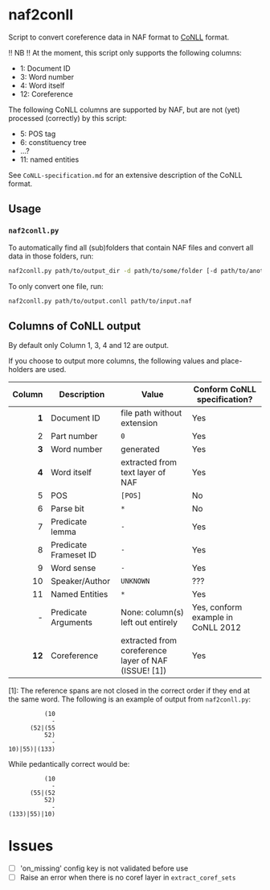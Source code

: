 # naf2conll
Script to convert coreference data in NAF format to [CoNLL][] format.

!! NB !! At the moment, this script only supports the following columns:

 -  1: Document ID
 -  3: Word number
 -  4: Word itself
 - 12: Coreference

The following CoNLL columns are supported by NAF, but are not (yet) processed (correctly) by this script:

 -  5: POS tag
 -  6: constituency tree
 - ...?
 - 11: named entities

See `CoNLL-specification.md` for an extensive description of the CoNLL format.


## Usage

### `naf2conll.py`
To automatically find all (sub)folders that contain NAF files and convert all data in those folders, run:

```sh
naf2conll.py path/to/output_dir -d path/to/some/folder [-d path/to/another/folder ...]
```

To only convert one file, run:
```sh
naf2conll.py path/to/output.conll path/to/input.naf
```

## Columns of CoNLL output
By default only Column 1, 3, 4 and 12 are output.

If you choose to output more columns, the following values and place-holders are used.

| Column      | Description           | Value                                                    | Conform CoNLL specification?
| ---:        | ---                   | ---                                                      | ---
|       **1** | Document ID           | file path without extension                              | Yes
|         2   | Part number           | `0`                                                      | Yes
|       **3** | Word number           | generated                                                | Yes
|       **4** | Word itself           | extracted from text layer of NAF                         | Yes
|         5   | POS                   | `[POS]`                                                  | No
|         6   | Parse bit             | `*`                                                      | No
|         7   | Predicate lemma       | `-`                                                      | Yes
|         8   | Predicate Frameset ID | `-`                                                      | Yes
|         9   | Word sense            | `-`                                                      | Yes
|        10   | Speaker/Author        | `UNKNOWN`                                                | ???
|        11   | Named Entities        | `*`                                                      | Yes
|         -   | Predicate Arguments   | None: column(s) left out entirely                        | Yes, conform example in CoNLL 2012
|      **12** | Coreference           | extracted from coreference layer of NAF (ISSUE! \[1\])   | Yes

\[1\]:
  The reference spans are not closed in the correct order if they end at the same word. The following is an example of output from `naf2conll.py`:

              (10
                -
          (52|(55
              52)
                -
    10)|55)|(133)

  While pedantically correct would be:

              (10
                -
          (55|(52
              52)
                -
    (133)|55)|10)


# Issues

 - [ ] 'on_missing' config key is not validated before use
 - [ ] Raise an error when there is no coref layer in `extract_coref_sets`

[CoNLL]: ../mmax2conll/CoNLL-specification.md
